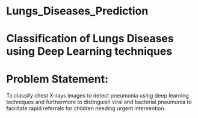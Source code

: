# Lungs_Diseases_Prediction

# Classification of Lungs Diseases using Deep Learning techniques

# Problem Statement:

To classify chest X-rays images to detect pneumonia using deep learning techniques and furthermore to distinguish viral and bacterial pneumonia to facilitate rapid referrals for children needing urgent intervention.

